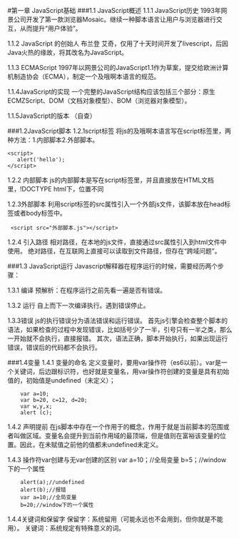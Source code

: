 #第一章  JavaScript基础
###1.1 JavaScript概述
1.1.1 JavaScript历史
1993年网景公司开发了第一款浏览器Mosaic。继续一种脚本语言让用户与浏览器进行交互，从而提升“用户体验”。

1.1.2 JavaScript 的创始人
布兰登 艾奇，仅用了十天时间开发了livescript，后因Java火热的缘故，将其改名为JavaScript。

1.1.3 ECMAScript
1997年以网景公司的JavaScript1.1作为草案，提交给欧洲计算机制造协会（ECMA），制定一个及哦啊本语言的规范。

1.1.4JavaScript的实现
一个完整的JavaScript结构应该包括三个部分：原生ECMZScript、DOM（文档对象模型）、BOM（浏览器对象模型）。

1.1.5JavaScript的版本
（自查）

###1.2JavaScript脚本
1.2.1script标签
将js的及哦啊本语言写在script标签里，两种方法：1.内部脚本2.外部脚本。

    <script>
       alert('hello');
    </script>

1.2.2 内部脚本
js的内部脚本是写在script标签里，并且直接放在HTML文档里，!DOCTYPE html下，位置不同

1.2.3外部脚本
利用script标签的src属性引入一个外部js文件，该脚本放在head标签或者body标签中。

     <script src="外部脚本.js"></script>

1.2.4 引入路径
相对路径，在本地的js文件，直接通过src属性引入到html文件中使用。
绝对路径，在互联网上直接可以读取到文件路径，但存在“跨域问题”。

###1.3 JavaScript运行
Javascript解释器在程序运行的时候，需要经历两个步骤：

1.3.1 编译
预解析：在程序运行之前先看一遍是否有错误。

1.3.2 运行
自上而下一次编译执行。遇到错误停止。

1.3.3错误
js的执行错误分为语法错误和运行错误。
首先js引擎会检查整个脚本的语法，如果检查的过程中发现错误，比如括号少了一半，引号只有一半之类，那么一开始就不会执行，直接报错。
其次，语法正确，脚本开始执行，如果出现运行错误，错误后的代码都不会执行。

###1.4变量
1.4.1 变量的命名
定义变量时，要用var操作符（es6以前）。var是一个关键词，后边跟标识符，也好就是变量名，用var操作符创建的变量是具有初始值的，初始值是undefined（未定义）；

        var a=10;
        var b=20, c=12, d=20;
        var w,y,x;
        alert (c);

1.4.2 声明提前
在js脚本中存在一个作用于的概念，作用于就是当前脚本的范围或者叫做区域。变量名会提升到当前作用域的最顶端，但是值则在富裕该变量的位置。因此，在未赋值之前他的值都未undefined未定义。

1.4.3 操作符var创建与无var创建的区别
var a=10；//全局变量
b=5；//window下的一个属性

        alert(a);//undefined
        alert(b);//报错
        var a=10;//全局变量
        b=20;//window下的一个属性

1.4.4关键词和保留字
保留字：系统留用（可能永远也不会用到，但你就是不能用）。
关键词：系统规定有特殊意义的词。



      